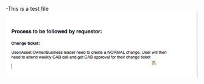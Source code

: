 -This is a test file
![](https://github.com/Neeldharasharma/Shell-Scripts-Examples/blob/master/image/test.png)
